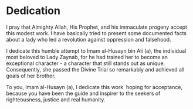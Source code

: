 Dedication
==========

I pray that Almighty Allah, His Prophet, and his immaculate progeny
accept this modest work. I have basically tried to present some
documented facts about a lady who led a revolution against oppression
and falsehood.

I dedicate this humble attempt to Imam al-Husayn bin Ali (a), the
individual most beloved to Lady Zaynab, for he had trained her to become
an exceptional character - a character that still stands out as unique.
Consequently, she passed the Divine Trial so remarkably and achieved all
goals of her brother.

To you, Imam al-Husayn (a), I dedicate this work ­ hoping for
acceptance, because you have been the guide and inspirer to the seekers
of righteousness, justice and real humanity.


